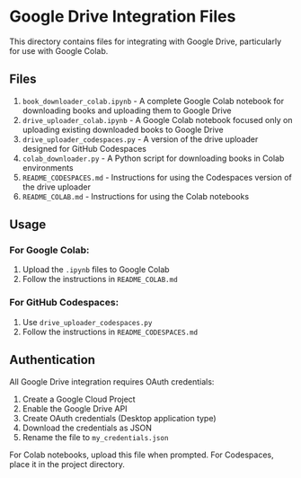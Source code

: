 # Google Drive Integration Files

This directory contains files for integrating with Google Drive, particularly for use with Google Colab.

## Files

1. `book_downloader_colab.ipynb` - A complete Google Colab notebook for downloading books and uploading them to Google Drive
2. `drive_uploader_colab.ipynb` - A Google Colab notebook focused only on uploading existing downloaded books to Google Drive
3. `drive_uploader_codespaces.py` - A version of the drive uploader designed for GitHub Codespaces
4. `colab_downloader.py` - A Python script for downloading books in Colab environments
5. `README_CODESPACES.md` - Instructions for using the Codespaces version of the drive uploader
6. `README_COLAB.md` - Instructions for using the Colab notebooks

## Usage

### For Google Colab:
1. Upload the `.ipynb` files to Google Colab
2. Follow the instructions in `README_COLAB.md`

### For GitHub Codespaces:
1. Use `drive_uploader_codespaces.py`
2. Follow the instructions in `README_CODESPACES.md`

## Authentication

All Google Drive integration requires OAuth credentials:
1. Create a Google Cloud Project
2. Enable the Google Drive API
3. Create OAuth credentials (Desktop application type)
4. Download the credentials as JSON
5. Rename the file to `my_credentials.json`

For Colab notebooks, upload this file when prompted.
For Codespaces, place it in the project directory.